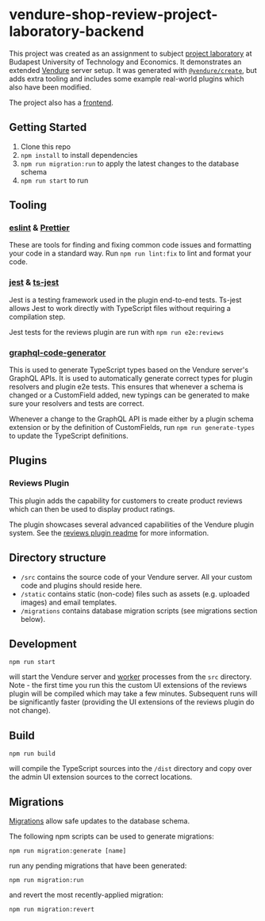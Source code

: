 # vendure-shop-review-project-laboratory-backend

This project was created as an assignment to subject [project laboratory](https://www.aut.bme.hu/en/Education/BScInfo/Onlab) at Budapest University of Technology and Economics. It demonstrates an extended [Vendure](https://www.vendure.io/) server setup. It was generated with [`@vendure/create`](https://github.com/vendure-ecommerce/vendure/tree/master/packages/create), but adds extra tooling and includes some example real-world plugins which also have been modified.

The project also has a [frontend](https://github.com/Csumber/shop-reviews-frontend).

## Getting Started

1. Clone this repo
2. `npm install` to install dependencies
3. `npm run migration:run` to apply the latest changes to the database schema
4. `npm run start` to run

## Tooling

### [eslint](https://eslint.org/) & [Prettier](https://prettier.io/)
These are tools for finding and fixing common code issues and formatting your code in a standard way. Run `npm run lint:fix` to lint and format your code.

### [jest](https://jestjs.io/) & [ts-jest](https://github.com/kulshekhar/ts-jest)
Jest is a testing framework used in the plugin end-to-end tests. Ts-jest allows Jest to work directly with TypeScript files without requiring a compilation step.

Jest tests for the reviews plugin are run with `npm run e2e:reviews`

### [graphql-code-generator](https://graphql-code-generator.com/)
This is used to generate TypeScript types based on the Vendure server's GraphQL APIs. It is used to automatically generate correct types for plugin resolvers and plugin e2e tests. This ensures that whenever a schema is changed or a CustomField added, new typings can be generated to make sure your resolvers and tests are correct. 

Whenever a change to the GraphQL API is made either by a plugin schema extension or by the definition of CustomFields, run `npm run generate-types` to update the TypeScript definitions.

## Plugins

### Reviews Plugin

This plugin adds the capability for customers to create product reviews which can then be used to display product ratings.

The plugin showcases several advanced capabilities of the Vendure plugin system. See the [reviews plugin readme](./src/plugins/reviews/README.md) for more information.


## Directory structure

* `/src` contains the source code of your Vendure server. All your custom code and plugins should reside here.
* `/static` contains static (non-code) files such as assets (e.g. uploaded images) and email templates.
* `/migrations` contains database migration scripts (see migrations section below).

## Development

```
npm run start
```

will start the Vendure server and [worker](https://www.vendure.io/docs/developer-guide/vendure-worker/) processes from the `src` directory. Note - the first time you run this the custom UI extensions of the reviews plugin will be compiled which may take a few minutes. Subsequent runs will be significantly faster (providing the UI extensions of the reviews plugin do not change).

## Build

```
npm run build
```

will compile the TypeScript sources into the `/dist` directory and copy over the admin UI extension sources to the correct locations.

## Migrations

[Migrations](https://www.vendure.io/docs/developer-guide/migrations/) allow safe updates to the database schema.

The following npm scripts can be used to generate migrations:

```
npm run migration:generate [name]
```

run any pending migrations that have been generated:

```
npm run migration:run
```

and revert the most recently-applied migration:

```
npm run migration:revert
```
